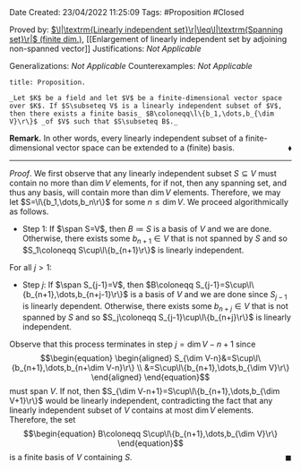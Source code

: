 <br />
<br />

Date Created: 23/04/2022 11:25:09
Tags: #Proposition #Closed

Proved by: [$\l|\textrm{Linearly independent set}\r|\leq\l|\textrm{Spanning set}\r|$ (finite dim.)](Cardinality%20of%20linearly%20independent%20sets%20no%20more%20than%20that%20of%20spanning%20sets.md), [[Enlargement of linearly independent set by adjoining non-spanned vector]]
Justifications: _Not Applicable_

Generalizations: _Not Applicable_
Counterexamples: _Not Applicable_

``` ad-Proposition
title: Proposition.

_Let $K$ be a field and let $V$ be a finite-dimensional vector space over $K$. If $S\subseteq V$ is a linearly independent subset of $V$, then there exists a finite basis_ $B\coloneqq\l\{b_1,\dots,b_{\dim V}\r\}$ _of $V$ such that $S\subseteq B$._

```

**Remark.** In other words, every linearly independent subset of a finite-dimensional vector space can be extended to a (finite) basis.<span style="float:right;">$\blacklozenge$</span>

---

_Proof_. We first observe that any linearly independent subset $S\subseteq V$ must contain no more than $\dim V$ elements, for if not, then any spanning set, and thus any basis, will contain more than $\dim V$ elements. Therefore, we may let $S=\l\{b_1,\dots,b_n\r\}$ for some $n\leq\dim V$. We proceed algorithmically as follows.
* Step 1: If $\span S=V$, then $B\coloneqq S$ is a basis of $V$ and we are done. Otherwise, there exists some $b_{n+1}\in V$ that is not spanned by $S$ and so $S_1\coloneqq S\cup\l\{b_{n+1}\r\}$ is linearly independent.

For all $j>1$:
* Step $j$: If $\span S_{j-1}=V$, then $B\coloneqq S_{j-1}=S\cup\l\{b_{n+1},\dots,b_{n+j-1}\r\}$  is a basis of $V$ and we are done since $S_{j-1}$ is linearly dependent. Otherwise, there exists some $b_{n+j}\in V$ that is not spanned by $S$ and so $S_j\coloneqq S_{j-1}\cup\l\{b_{n+j}\r\}$ is linearly independent.

Observe that this process terminates in step $j=\dim V-n+1$ since
$$\begin{equation}
    \begin{aligned}
        S_{\dim V-n}&=S\cup\l\{b_{n+1},\dots,b_{n+\dim V-n}\r\} \\
        &=S\cup\l\{b_{n+1},\dots,b_{\dim V}\r\}
    \end{aligned}
\end{equation}$$
must span $V$. If not, then $S_{\dim V-n+1}=S\cup\l\{b_{n+1},\dots,b_{\dim V+1}\r\}$ would be linearly independent, contradicting the fact that any linearly independent subset of $V$ contains at most $\dim V$ elements. Therefore, the set
$$\begin{equation}
    B\coloneqq S\cup\l\{b_{n+1},\dots,b_{\dim V}\r\}
\end{equation}$$
is a finite basis of $V$ containing $S$.<span style="float:right;">$\blacksquare$</span>
